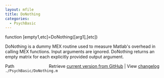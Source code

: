 ```yaml
---
layout: mfile
title: DoNothing
categories:
  - PsychBasic
---
```


function \[empty1,etc\]=DoNothing\(\[arg1\],\[etc\]\)

DoNothing is a dummy MEX routine used to measure Matlab's overhead
in calling MEX functions. Input arguments are ignored. DoNothing
returns an empty matrix for each explicitly provided output argument.


<div class="code_header" style="text-align:right;">
  <span style="float:left;">Path&nbsp;&nbsp;</span> <span class="counter">Retrieve <a href=
  "https://raw.github.com/Psychtoolbox-3/Psychtoolbox-3/beta/./PsychBasic/DoNothing.m">current version from GitHub</a> | View <a href=
  "https://github.com/Psychtoolbox-3/Psychtoolbox-3/commits/beta/./PsychBasic/DoNothing.m">changelog</a></span>
</div>
<div class="code">
  <code>./PsychBasic/DoNothing.m</code>
</div>
